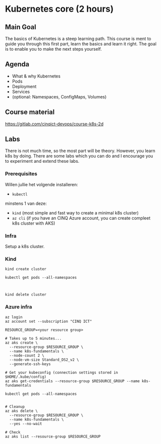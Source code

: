 # Kubernetes core (2 hours)

## Main Goal

The basics of Kubernetes is a steep learning path. This course is ment to guide you through this first part, learn the basics and learn it right. The goal is to enable you to make the next steps yourself.

## Agenda

- What & why Kubernetes
- Pods
- Deployment
- Services
- (optional: Namespaces, ConfigMaps, Volumes)

## Course material

https://gitlab.com/cinqict-devops/course-k8s-2d

## Labs

There is not much time, so the most part will be theory. However, you learn k8s by doing. There are some labs which you can do and I encourage you to experiment and extend these labs.

### Prerequisites

Willen jullie het volgende installeren:

- `kubectl`
  
minstens 1 van deze:
- `kind` (most simple and fast way to create a minimal k8s cluster)
- `az cli` (if you have an CINQ Azure account, you can create compleet k8s cluster with AKS)

### Infra

Setup a k8s cluster.

### Kind

```shell
kind create cluster

kubectl get pods --all-namespaces



kind delete cluster

```

### Azure infra

```shell
az login
az account set --subscription "CINQ ICT"

RESOURCE_GROUP=<your resource group>

# Takes up to 5 minutes...
az aks create \
  --resource-group $RESOURCE_GROUP \
  --name k8s-fundamentals \
  --node-count 2 \
  --node-vm-size Standard_DS2_v2 \
  --generate-ssh-keys

# Get your kubeconfig (connection settings stored in $HOME/.kube/config) 
az aks get-credentials --resource-group $RESOURCE_GROUP --name k8s-fundamentals

kubectl get pods --all-namespaces


# Cleanup
az aks delete \
  --resource-group $RESOURCE_GROUP \
  --name k8s-fundamentals \
  --yes --no-wait

# Check 
az aks list --resource-group $RESOURCE_GROUP

```



